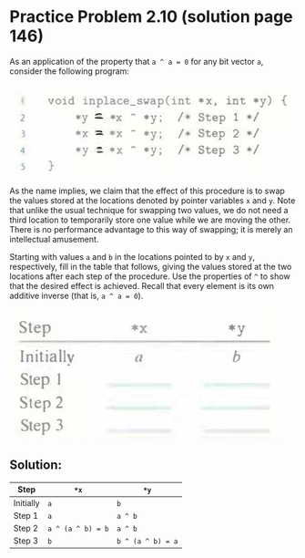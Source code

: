 # Practice Problem 2.10 (solution page 146)
As an application of the property that `a ^ a = 0` for any bit vector `a`, consider the following program:

![](images/2.10.jpg)

As the name implies, we claim that the effect of this procedure is to swap the values stored at the locations denoted by pointer variables `x` and `y`. Note that unlike the usual technique for swapping two values, we do not need a third location to temporarily store one value while we are moving the other. There is no performance advantage to this way of swapping; it is merely an intellectual amusement.

Starting with values `a` and `b` in the locations pointed to by `x` and `y`, respectively, fill in the table that follows, giving the values stored at the two locations after each step of the procedure. Use the properties of `^` to show that the desired effect is achieved. Recall that every element is its own additive inverse (that is, `a ^ a = 0`).

![](images/2.10_2.jpg)

## Solution:
|Step|`*x`|`*y`|
|-|-|-|
|Initially|`a`|`b`|
|Step 1|`a`|`a ^ b`|
|Step 2|`a ^ (a ^ b) = b`|`a ^ b`|
|Step 3|`b`|`b ^ (a ^ b) = a`|